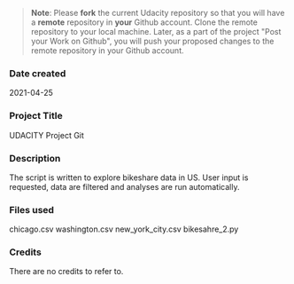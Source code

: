>**Note**: Please **fork** the current Udacity repository so that you will have a **remote** repository in **your** Github account. Clone the remote repository to your local machine. Later, as a part of the project "Post your Work on Github", you will push your proposed changes to the remote repository in your Github account.

### Date created
2021-04-25

### Project Title
UDACITY Project Git

### Description
The script is written to explore bikeshare data in US. User input is requested, data are filtered and analyses are run automatically.

### Files used
chicago.csv
washington.csv
new_york_city.csv
bikesahre_2.py

### Credits
There are no credits to refer to.
